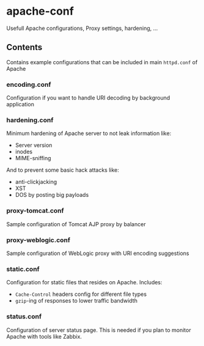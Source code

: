 # apache-conf
Usefull Apache configurations, Proxy settings, hardening, ...

## Contents

Contains example configurations that can be included in main `httpd.conf` of Apache

### encoding.conf

Configuration if you want to handle URI decoding by background application

### hardening.conf

Minimum hardening of Apache server to not leak information like:

- Server version
- inodes
- MIME-sniffing

And to prevent some basic hack attacks like:

- anti-clickjacking
- XST
- DOS by posting big payloads

### proxy-tomcat.conf

Sample configuration of Tomcat AJP proxy by balancer

### proxy-weblogic.conf

Sample configuration of WebLogic proxy with URI encoding suggestions

### static.conf

Configuration for static files that resides on Apache.
Includes: 

- `Cache-Control` headers config for different file types
- `gzip`-ing of responses to lower traffic bandwidth

### status.conf

Configuration of server status page. This is needed if you plan to monitor Apache with tools like Zabbix.